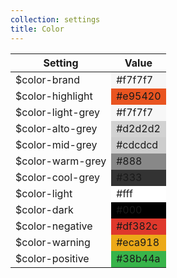 ```yaml
---
collection: settings
title: Color
---
```


<div>
<table>
<thead>
<tr>
<th>Setting</th>
<th>Value</th>
</tr>
</thead>
<tbody>
<tr>
<td>$color-brand</td>
<td style="background-color: #f7f7f7;">#f7f7f7 </td>
</tr>
<tr>
<td>$color-highlight</td>
<td style="background-color: #e95420;">#e95420</td>
</tr>
<tr>
<td>$color-light-grey</td>
<td style="background-color: #f7f7f7;">#f7f7f7</td>
</tr>
<tr>
<td>$color-alto-grey</td>
<td style="background-color: #d2d2d2;">#d2d2d2</td>
</tr>
<tr>
<td>$color-mid-grey</td>
<td style="background-color: #cdcdcd;">#cdcdcd</td>
</tr>
<tr>
<td>$color-warm-grey</td>
<td style="background-color: #888;">#888</td>
</tr>
<tr>
<td>$color-cool-grey</td>
<td style="background-color: #333;">#333</td>
</tr>
<tr>
<td>$color-light</td>
<td style="background-color: #fff;">#fff</td>
</tr>
<tr>
<td>$color-dark</td>
<td style="background-color: #000;">#000</td>
</tr>
<tr>
<td>$color-negative</td>
<td style="background-color: #df382c;;">#df382c </td>
</tr>
<tr>
<td>$color-warning</td>
<td style="background-color: #eca918;;">#eca918 </td>
</tr>
<tr>
<td>$color-positive</td>
<td style="background-color: #38b44a;">#38b44a</td>
</tr>
</tbody>
</table>
</div>
